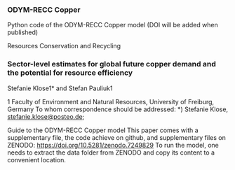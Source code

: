 ### ODYM-RECC Copper
Python code of the ODYM-RECC Copper model (DOI will be added when published)

Resources Conservation and Recycling 

### Sector-level estimates for global future copper demand and the potential for resource efficiency

Stefanie Klose1* and Stefan Pauliuk1

1 Faculty of Environment and Natural Resources, University of Freiburg, Germany
To whom correspondence should be addressed: *) Stefanie Klose, stefanie.klose@posteo.de; 

Guide to the ODYM-RECC Copper model
This paper comes with a supplementary file, the code achieve on github, and supplementary files on ZENODO: https://doi.org/10.5281/zenodo.7249829
To run the model, one needs to extract the data folder from ZENODO and copy its content to a convenient location. 

